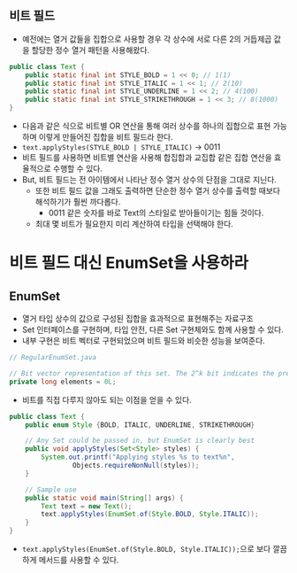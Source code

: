 ## 비트 필드

- 예전에는 열거 값들을 집합으로 사용할 경우 각 상수에 서로 다른 2의 거듭제곱 값을 할당한 정수 열거 패턴을 사용해왔다.

```java
public class Text {
    public static final int STYLE_BOLD = 1 << 0; // 1(1)
    public static final int STYLE_ITALIC = 1 << 1; // 2(10)
    public static final int STYLE_UNDERLINE = 1 << 2; // 4(100)
    public static final int STYLE_STRIKETHROUGH = 1 << 3; // 8(1000)
}
```

- 다음과 같은 식으로 비트별 OR 연산을 통해 여러 상수를 하나의 집합으로 표현 가능하며 이렇게 만들어진 집합을 비트 필드라 한다.
- `text.applyStyles(STYLE_BOLD | STYLE_ITALIC)` → 0011
- 비트 필드를 사용하면 비트별 연산을 사용해 합집합과 교집합 같은 집합 연산을 효율적으로 수행할 수 있다.
- But, 비트 필드는 전 아이템에서 나타난 정수 열거 상수의 단점을 그대로 지닌다.
    - 또한 비트 필드 값을 그래도 출력하면 단순한 정수 열거 상수를 출력할 때보다 해석하기가 훨씬 까다롭다.
        - 0011 같은 숫자를 바로 Text의 스타일로 받아들이기는 힘들 것이다.
    - 최대 몇 비트가 필요한지 미리 계산하여 타입을 선택해야 한다.
# 비트 필드 대신 EnumSet을 사용하라

## EnumSet

- 열거 타입 상수의 값으로 구성된 집합을 효과적으로 표현해주는 자료구조
- Set 인터페이스를 구현하며, 타입 안전, 다른 Set 구현체와도 함께 사용할 수 있다.
- 내부 구현은 비트 벡터로 구현되었으며 비트 필드와 비슷한 성능을 보여준다.

```java
// RegularEnumSet.java

// Bit vector representation of this set. The 2^k bit indicates the presence of universe[k] in this set.
private long elements = 0L;
```

- 비트를 직접 다루지 않아도 되는 이점을 얻을 수 있다.

```java
public class Text {
    public enum Style {BOLD, ITALIC, UNDERLINE, STRIKETHROUGH}

    // Any Set could be passed in, but EnumSet is clearly best
    public void applyStyles(Set<Style> styles) {
        System.out.printf("Applying styles %s to text%n",
                Objects.requireNonNull(styles));
    }

    // Sample use
    public static void main(String[] args) {
        Text text = new Text();
        text.applyStyles(EnumSet.of(Style.BOLD, Style.ITALIC));
    }
}
```

- `text.applyStyles(EnumSet.of(Style.BOLD, Style.ITALIC));`으로 보다 깔끔하게 메서드를 사용할 수 있다.
